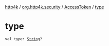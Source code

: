 [http4k](../../index.md) / [org.http4k.security](../index.md) / [AccessToken](index.md) / [type](./type.md)

# type

`val type: `[`String`](https://kotlinlang.org/api/latest/jvm/stdlib/kotlin/-string/index.html)`?`